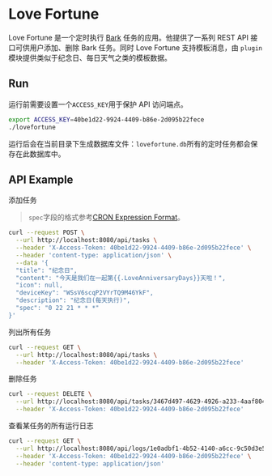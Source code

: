 # Love Fortune

Love Fortune 是一个定时执行 [Bark](https://github.com/Finb/Bark) 任务的应用。他提供了一系列 REST API 接口可供用户添加、删除 Bark 任务。同时 Love Fortune 支持模板消息，由 `plugin` 模块提供类似于纪念日、每日天气之类的模板数据。

## Run

运行前需要设置一个`ACCESS_KEY`用于保护 API 访问端点。

```sh
export ACCESS_KEY=40be1d22-9924-4409-b86e-2d095b22fece
./lovefortune
```

运行后会在当前目录下生成数据库文件：`lovefortune.db`所有的定时任务都会保存在此数据库中。

## API Example

添加任务

> `spec`字段的格式参考[CRON Expression Format](https://pkg.go.dev/github.com/robfig/cron?utm_source=godoc#hdr-CRON_Expression_Format)。

```sh
curl --request POST \
  --url http://localhost:8080/api/tasks \
  --header 'X-Access-Token: 40be1d22-9924-4409-b86e-2d095b22fece' \
  --header 'content-type: application/json' \
  --data '{
  "title": "纪念日",
  "content": "今天是我们在一起第{{.LoveAnniversaryDays}}天啦！",
  "icon": null,
  "deviceKey": "WSsV6scqP2VYrTQ9M46YkF",
  "description": "纪念日(每天执行)",
  "spec": "0 22 21 * * *"
}'
```

列出所有任务

```sh
curl --request GET \
  --url http://localhost:8080/api/tasks \
  --header 'X-Access-Token: 40be1d22-9924-4409-b86e-2d095b22fece'
```

删除任务

```sh
curl --request DELETE \
  --url http://localhost:8080/api/tasks/3467d497-4629-4926-a233-4aaf804c3af9 \
  --header 'X-Access-Token: 40be1d22-9924-4409-b86e-2d095b22fece'
```

查看某任务的所有运行日志

```sh
curl --request GET \
  --url http://localhost:8080/api/logs/1e0adbf1-4b52-4140-a6cc-9c50d3e5e669 \
  --header 'X-Access-Token: 40be1d22-9924-4409-b86e-2d095b22fece' \
  --header 'content-type: application/json'
```
